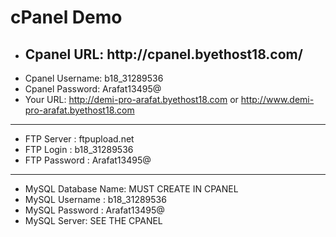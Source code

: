 # cPanel Demo
- <h2>Cpanel URL: http://cpanel.byethost18.com/</h2>
- Cpanel Username: b18_31289536
- Cpanel Password: Arafat13495@
- Your URL: http://demi-pro-arafat.byethost18.com or http://www.demi-pro-arafat.byethost18.com
- --------------------------------------------------------------------------------------------------------------------------
- FTP Server : ftpupload.net
- FTP Login : b18_31289536
- FTP Password : Arafat13495@
- --------------------------------------------------------------------------------------------------------------------------
- MySQL Database Name: MUST CREATE IN CPANEL
- MySQL Username : b18_31289536
- MySQL Password : Arafat13495@
- MySQL Server: SEE THE CPANEL

